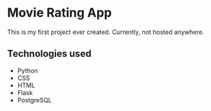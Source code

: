 # Movie Rating App
This is my first project ever created. Currently, not hosted anywhere.

## Technologies used
- Python
- CSS
- HTML
- Flask
- PostgreSQL
  
